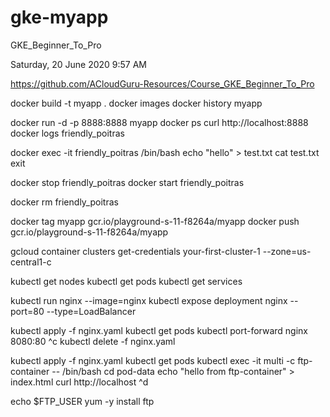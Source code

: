 # gke-myapp

GKE_Beginner_To_Pro

Saturday, 20 June 2020
9:57 AM

https://github.com/ACloudGuru-Resources/Course_GKE_Beginner_To_Pro


docker build -t myapp .
docker images
docker history myapp

docker run -d -p 8888:8888 myapp
docker ps
curl http://localhost:8888
docker logs friendly_poitras

docker exec -it friendly_poitras /bin/bash
echo "hello" > test.txt
cat test.txt
exit

docker stop friendly_poitras
docker start friendly_poitras

docker rm friendly_poitras

docker tag myapp gcr.io/playground-s-11-f8264a/myapp
docker push gcr.io/playground-s-11-f8264a/myapp

gcloud container clusters get-credentials your-first-cluster-1 --zone=us-central1-c

kubectl get nodes
kubectl get pods
kubectl get services

kubectl run nginx --image=nginx
kubectl expose deployment nginx --port=80 --type=LoadBalancer

kubectl apply -f nginx.yaml
kubectl get pods
kubectl port-forward nginx 8080:80
^c
kubectl delete -f nginx.yaml


kubectl apply -f nginx.yaml
kubectl get pods
kubectl exec -it multi -c ftp-container -- /bin/bash
cd pod-data
echo "hello from ftp-container" > index.html
curl http://localhost
^d

echo $FTP_USER
yum -y install ftp

